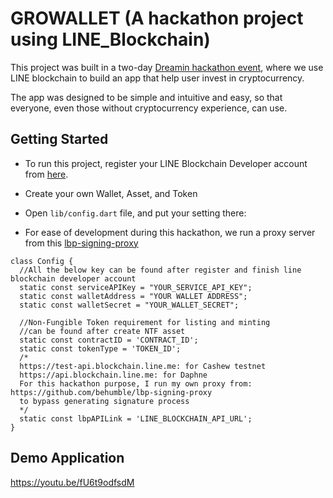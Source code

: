 # GROWALLET (A hackathon project using LINE_Blockchain)
This project was built in a two-day [Dreamin hackathon event](https://dreamin.career/academy/hackathon), where we use LINE blockchain to build an app that help user invest in cryptocurrency.

The app was designed to be simple and intuitive and easy, so that everyone, even those without cryptocurrency experience, can use.

## Getting Started
- To run this project, register your LINE Blockchain Developer account from [here](https://blockchain.line.biz/).
- Create your own Wallet, Asset, and Token
- Open `lib/config.dart` file, and put your setting there:

- For ease of development during this hackathon, we run a proxy server from this [lbp-signing-proxy](https://github.com/behumble/lbp-signing-proxy)
```
class Config {
  //All the below key can be found after register and finish line blockchain developer account
  static const serviceAPIKey = "YOUR_SERVICE_API_KEY";
  static const walletAddress = "YOUR WALLET ADDRESS";
  static const walletSecret = "YOUR_WALLET_SECRET";

  //Non-Fungible Token requirement for listing and minting
  //can be found after create NTF asset
  static const contractID = 'CONTRACT_ID';
  static const tokenType = 'TOKEN_ID';
  /* 
  https://test-api.blockchain.line.me: for Cashew testnet
  https://api.blockchain.line.me: for Daphne
  For this hackathon purpose, I run my own proxy from: https://github.com/behumble/lbp-signing-proxy
  to bypass generating signature process 
  */
  static const lbpAPILink = 'LINE_BLOCKCHAIN_API_URL';
}
```

## Demo Application
https://youtu.be/fU6t9odfsdM
